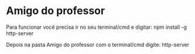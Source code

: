 # Amigo do professor


Para funcionar você precisa ir no seu terminal/cmd e digitar:
npm install -g http-server

Depois na pasta Amigo do professor com o terminal/cmd digite:
http-server


